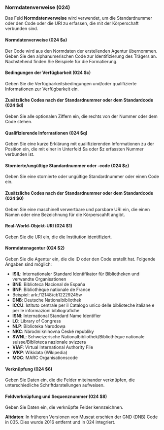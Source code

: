 ### Normdatenverweise (024)

Das Feld **Normdatenverweise** wird verwendet, um die Standardnummer oder den Code oder die URI zu erfassen, die mit der Körperschaft verbunden sind.

#### Normdatenverweise (024 $a)

Der Code wird aus den Normdaten der erstellenden Agentur übernommen. Geben Sie den alphanumerischen Code zur Identifizierung des Trägers an. Nachstehend finden Sie Beispiele für die Formatierung.

#### Bedingungen der Verfügbarkeit (024 $c)

Geben Sie die Verfügbarkeitsbedingungen und/oder qualifizierte Informationen zur Verfügbarkeit ein.

#### Zusätzliche Codes nach der Standardnummer oder dem Standardcode (024 $d)

Geben Sie alle optionalen Ziffern ein, die rechts von der Nummer oder dem Code stehen.

#### Qualifizierende Informationen (024 $q)

Geben Sie eine kurze Erklärung mit qualifizierenden Informationen zu der Position ein, die mit einer in Unterfeld $a oder $z erfassten Nummer verbunden ist.

#### Stornierte/ungültige Standardnummer oder -code (024 $z)

Geben Sie eine stornierte oder ungültige Standardnummer oder einen Code ein.

#### Zusätzliche Codes nach der Standardnummer oder dem Standardcode (024 $0)

Geben Sie eine maschinell verwertbare und parsbare URI ein, die einen Namen oder eine Bezeichnung für die Körperscahft angibt.

#### Real-World-Objekt-URI (024 $1)

Geben Sie die URI ein, die die Institution identifiziert.

#### Normdatenagentur (024 $2)

Geben Sie die Agentur ein, die die ID oder den Code erstellt hat. Folgende Angaben sind möglich:

- **ISIL**: Internationaler Standard Identifikator für Bibliotheken und verwandte Organisationen
- **BNE**: Biblioteca Nacional de España
- **BNF**: Bibliothèque nationale de France
 - Beispiel: ark:/12148/cb12229245w
- **DNB**: Deutsche Nationalbibliothek
- **ICCU**: Istituto centrale per il Catalogo unico delle biblioteche italiane e per le informazioni bibliografiche
- **ISNI**: International Standard Name Identifier
- **LC**: Library of Congress
- **NLP**: Biblioteka Narodowa
- **NKC**: Národní knihovna České republiky
- **SWNL**: Schweizerische Nationalbibliothek/Bibliothèque nationale suisse/Biblioteca nazionale svizzera
- **VIAF**: Virtual International Authority File
- **WKP**: Wikidata (Wikipedia)
- **MOC**: MARC Organisationscode

#### Verknüpfung (024 $6)

Geben Sie Daten ein, die die Felder miteinander verknüpfen, die unterschiedliche Schriftdarstellungen aufweisen.

#### Feldverknüpfung und Sequenznummer (024 $8)

Geben Sie Daten ein, die verknüpfte Felder kennzeichnen.

**Altdaten**: In früheren Versionen von Muscat erschien der GND (DNB) Code in 035. Dies wurde 2016 entfernt und in 024 integriert.
